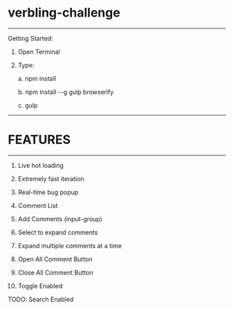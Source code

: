 # verbling-challenge


------------------------------------------


Getting Started:  
  1. Open Terminal
  2. Type: 

     a. npm install
     
     b. npm install --g gulp browserify
     
     c. gulp



------------------------------------------

# FEATURES 

------------------------------------------

1. Live hot loading

2. Extremely fast iteration

3. Real-time bug popup

4. Comment List

5. Add Comments (input-group)

6. Select to expand comments

7. Expand multiple comments at a time

8. Open All Comment Button

9. Close All Comment Button

10. Toggle Enabled


TODO:  Search Enabled

